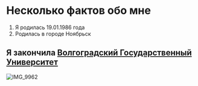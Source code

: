 # Несколько фактов обо мне
1. Я родилась 19.01.1986 года
2. Родилась в городе Ноябрьск

## Я закончила [Волгоградский Государственный Университет](https://volsu.ru)



![IMG_9962](https://user-images.githubusercontent.com/113437671/191739633-1a6000e8-1344-40d5-81a3-3356ea02c8ef.jpg)



